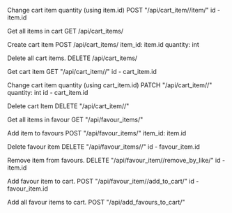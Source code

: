 Change cart item quantity (using item.id)
POST "/api/cart_item/<id>/item/"
id - item.id 

Get all items in cart 
GET /api/cart_items/

Create cart item
POST /api/cart_items/
item_id: item.id 
quantity: int

Delete all cart items.
DELETE /api/cart_items/

Get cart item 
GET "/api/cart_item/<id>/"
id - cart_item.id

Change cart item quantity (using cart_item.id)
PATCH "/api/cart_item/<id>/"
quantity: int 
id - cart_item.id

Delete cart Item
DELETE "/api/cart_item/<id>/"

Get all items in favour 
GET "/api/favour_items/"

Add item to favours 
POST "/api/favour_items/"
item_id: item.id 

Delete favour item
DELETE "/api/favour_items/<id>/"
id - favour_item.id 

Remove item from favours.
DELETE "/api/favour_item/<id>/remove_by_like/"
id - item.id 

Add favour item to cart.
POST "/api/favour_item/<id>/add_to_cart/" 
id - favour_item.id

Add all favour items to cart. 
POST "/api/add_favours_to_cart/"




